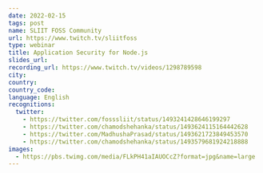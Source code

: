 ```yaml
---
date: 2022-02-15
tags: post
name: SLIIT FOSS Community
url: https://www.twitch.tv/sliitfoss
type: webinar
title: Application Security for Node.js
slides_url:
recording_url: https://www.twitch.tv/videos/1298789598
city: 
country: 
country_code: 
language: English
recognitions:
  twitter:
    - https://twitter.com/fosssliit/status/1493241428646199297
    - https://twitter.com/chamodshehanka/status/1493624115164442628
    - https://twitter.com/MadhushaPrasad/status/1493621723849453570
    - https://twitter.com/chamodshehanka/status/1493579681924218888
images:
  - https://pbs.twimg.com/media/FLkPH41aIAUOCcZ?format=jpg&name=large
---
```

